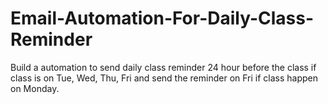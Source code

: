 # Email-Automation-For-Daily-Class-Reminder
Build a automation to send daily class reminder 24 hour before the class if class is on Tue, Wed, Thu, Fri and send the reminder on Fri if class happen on Monday. 
